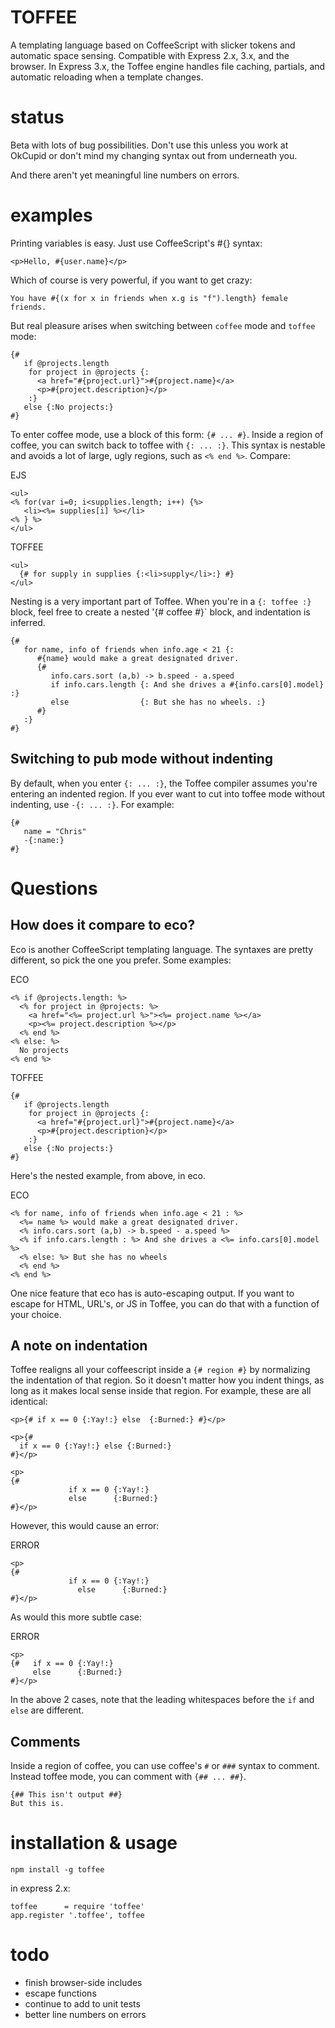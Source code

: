 TOFFEE
=========
A templating language based on CoffeeScript with slicker tokens and automatic space sensing. 
Compatible with Express 2.x, 3.x, and the browser. In Express 3.x, the Toffee engine handles file caching, partials,
and automatic reloading when a template changes.

status
======
Beta with lots of bug possibilities. Don't use this unless you work at OkCupid 
or don't mind my changing syntax out from underneath you.

And there aren't yet meaningful line numbers on errors.

examples
========
Printing variables is easy. Just use CoffeeScript's #{} syntax:
```
<p>Hello, #{user.name}</p>
```

Which of course is very powerful, if you want to get crazy:
```
You have #{(x for x in friends when x.g is "f").length} female friends.
```

But real pleasure arises when switching between `coffee` mode and `toffee` mode:
```
{#
   if @projects.length
    for project in @projects {:
      <a href="#{project.url}">#{project.name}</a>
      <p>#{project.description}</p>
    :}
   else {:No projects:}
#}
```

To enter coffee mode, use a block of this form: `{# ... #}`. Inside a region of coffee,
you can switch back to toffee with `{: ... :}`. This syntax is nestable and avoids a lot of large, ugly regions, such
as `<% end %>`. Compare:

EJS
```
<ul>
<% for(var i=0; i<supplies.length; i++) {%>
   <li><%= supplies[i] %></li>
<% } %>
</ul>
```

TOFFEE
```
<ul>
  {# for supply in supplies {:<li>supply</li>:} #}
</ul>
```


Nesting is a very important part of Toffee. When you're in a `{: toffee :}` block, 
feel free to create a nested '{# coffee #}` block, and indentation is inferred.

```
{#
   for name, info of friends when info.age < 21 {:
      #{name} would make a great designated driver.
      {#
         info.cars.sort (a,b) -> b.speed - a.speed
         if info.cars.length {: And she drives a #{info.cars[0].model} :}
         else                {: But she has no wheels. :}
      #}      
   :}
#}
```

Switching to pub mode without indenting
-----
By default, when you enter `{: ... :}`, the Toffee compiler assumes you're entering an indented region. 
If you ever want to cut into toffee mode without indenting, use `-{: ... :}`. For example:

```
{#
   name = "Chris"
   -{:name:}
#}
```

Questions
========

How does it compare to eco?
--------------------------
Eco is another CoffeeScript templating language. 
The syntaxes are pretty different, so pick the one you prefer. Some examples:

ECO
```
<% if @projects.length: %>
  <% for project in @projects: %>
    <a href="<%= project.url %>"><%= project.name %></a>
    <p><%= project.description %></p>
  <% end %>
<% else: %>
  No projects
<% end %>
```

TOFFEE
```
{#
   if @projects.length
    for project in @projects {:
      <a href="#{project.url}">#{project.name}</a>
      <p>#{project.description}</p>
    :}
   else {:No projects:}
#}
```

Here's the nested example, from above, in eco.

ECO
```
<% for name, info of friends when info.age < 21 : %>
  <%= name %> would make a great designated driver.
  <% info.cars.sort (a,b) -> b.speed - a.speed %>
  <% if info.cars.length : %> And she drives a <%= info.cars[0].model %>
  <% else: %> But she has no wheels
  <% end %>
<% end %>
```

One nice feature that eco has is auto-escaping output. If you want to escape for HTML, URL's, or JS in Toffee, 
you can do that with a function of your choice.

A note on indentation
-----
Toffee realigns all your coffeescript inside a `{# region #}` by normalizing the indentation of that region.
So it doesn't matter how you indent things, as long as it makes local sense inside that region. For example, these
are all identical:

```
<p>{# if x == 0 {:Yay!:} else  {:Burned:} #}</p>
```

```
<p>{# 
  if x == 0 {:Yay!:} else {:Burned:}
#}</p>
```

```
<p>
{# 
             if x == 0 {:Yay!:}
             else      {:Burned:}
#}</p>
```

However, this would cause an error:

ERROR
```
<p>
{# 
             if x == 0 {:Yay!:}
               else      {:Burned:}
#}</p>
```

As would this more subtle case:

ERROR
```
<p>
{#   if x == 0 {:Yay!:}
     else      {:Burned:}
#}</p>
```

In the above 2 cases, note that the leading whitespaces before the `if` and `else` are different.

Comments
-----
Inside a region of coffee, you can use coffee's `#` or `###` syntax to comment. 
Instead toffee mode, you can comment with `{## ... ##}`.

```
{## This isn't output ##}
But this is.
```


installation & usage
===========
```
npm install -g toffee
```

in express 2.x:
```
toffee      = require 'toffee'
app.register '.toffee', toffee
```



todo
======
- finish browser-side includes
- escape functions
- continue to add to unit tests
- better line numbers on errors
